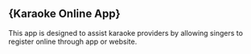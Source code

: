{Karaoke Online App}
--------------------

This app is designed to assist karaoke 
providers by allowing singers to 
register online through app or website.  
